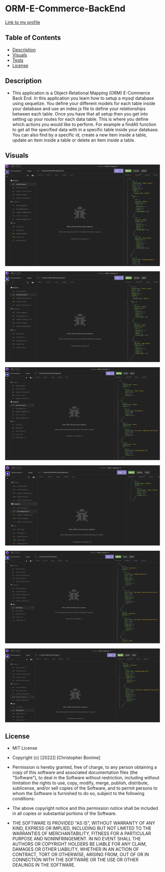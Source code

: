 # ORM-E-Commerce-BackEnd

[Link to my profile](https://github.com/cujion)

## Table of Contents
- [Description](#description)
- [Visuals](#visuals)
- [Tests](#tests)
- [License](#license)


## Description
* This application is a Object-Relational Mapping (ORM) E-Commerce Back End. In this application you learn how to setup a mysql database using sequelize. You define your different models for each table inside your database and use an index.js file to define your relationships between each table. Once you have that all setup then you get into setting up your routes for each data table. This is where you define which actions you would like to perform. For example a findAll function to get all the specified data with in a specific table inside your database. You can also find by a specific id, create a new item inside a table, update an item inside a table or delete an item inside a table.

## Visuals
![Get All Products](./assets/images/GetAllProducts.png)

![Get All Products by ID](./assets/images/GetProductByID.png)

![Get All Categories](./assets/images/GetAllCategories.png)

![View All Categories by ID](./assets/images/GetAllCategoriesByID.png)

![Get All Tags](./assets/images/GetAllTags.png)

![Get All Tags by ID](./assets/images/GetAllTagsByID.png)

## License
* MIT License

* Copyright (c) [2022]] [Christopher Bonime]

* Permission is hereby granted, free of charge, to any person obtaining a copy
of this software and associated documentation files (the "Software"), to deal
in the Software without restriction, including without limitation the rights
to use, copy, modify, merge, publish, distribute, sublicense, and/or sell
copies of the Software, and to permit persons to whom the Software is
furnished to do so, subject to the following conditions:

* The above copyright notice and this permission notice shall be included in all
copies or substantial portions of the Software.

* THE SOFTWARE IS PROVIDED "AS IS", WITHOUT WARRANTY OF ANY KIND, EXPRESS OR
IMPLIED, INCLUDING BUT NOT LIMITED TO THE WARRANTIES OF MERCHANTABILITY,
FITNESS FOR A PARTICULAR PURPOSE AND NONINFRINGEMENT. IN NO EVENT SHALL THE
AUTHORS OR COPYRIGHT HOLDERS BE LIABLE FOR ANY CLAIM, DAMAGES OR OTHER
LIABILITY, WHETHER IN AN ACTION OF CONTRACT, TORT OR OTHERWISE, ARISING FROM,
OUT OF OR IN CONNECTION WITH THE SOFTWARE OR THE USE OR OTHER DEALINGS IN THE
SOFTWARE.